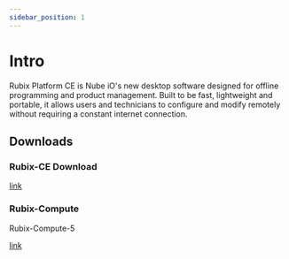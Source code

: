 ```yaml
---
sidebar_position: 1
---
```


# Intro 

Rubix Platform CE is Nube iO's new desktop software designed for offline programming and product management.
Built to be fast, lightweight and portable, it allows users and technicians to configure and modify remotely without requiring a constant internet connection.

## Downloads

### Rubix-CE Download

[link](https://raw.githubusercontent.com/NubeIO/rubix-docs/master/pdfs/hardware/Rubix%20Compute%205%20-%20Datasheet.pdf)

### Rubix-Compute
Rubix-Compute-5

[link](https://raw.githubusercontent.com/NubeIO/rubix-docs/master/pdfs/hardware/Rubix%20Compute%205%20-%20Datasheet.pdf) 

